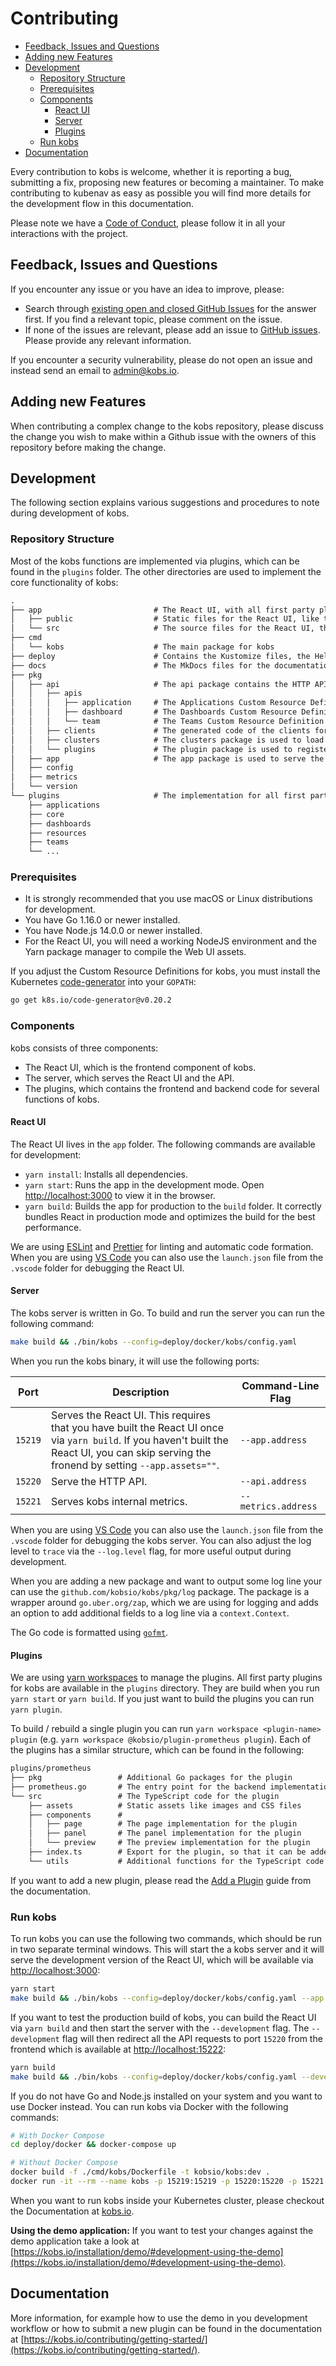 # Contributing

- [Feedback, Issues and Questions](#feedback--issues-and-questions)
- [Adding new Features](#adding-new-features)
- [Development](#development)
  - [Repository Structure](#repository-structure)
  - [Prerequisites](#prerequisites)
  - [Components](#components)
    - [React UI](#react-ui)
    - [Server](#server)
    - [Plugins](#plugins)
  - [Run kobs](#run-kobs)
- [Documentation](#documentation)

Every contribution to kobs is welcome, whether it is reporting a bug, submitting a fix, proposing new features or becoming a maintainer. To make contributing to kubenav as easy as possible you will find more details for the development flow in this documentation.

Please note we have a [Code of Conduct](https://github.com/kobsio/kobs/blob/master/CODE_OF_CONDUCT.md), please follow it in all your interactions with the project.

## Feedback, Issues and Questions

If you encounter any issue or you have an idea to improve, please:

- Search through [existing open and closed GitHub Issues](https://github.com/kobsio/kobs/issues) for the answer first. If you find a relevant topic, please comment on the issue.
- If none of the issues are relevant, please add an issue to [GitHub issues](https://github.com/kobsio/kobs/issues). Please provide any relevant information.

If you encounter a security vulnerability, please do not open an issue and instead send an email to admin@kobs.io.

## Adding new Features

When contributing a complex change to the kobs repository, please discuss the change you wish to make within a Github issue with the owners of this repository before making the change.

## Development

The following section explains various suggestions and procedures to note during development of kobs.

### Repository Structure

Most of the kobs functions are implemented via plugins, which can be found in the `plugins` folder. The other directories are used to implement the core functionality of kobs:

```txt
.
├── app                         # The React UI, with all first party plugins
│   ├── public                  # Static files for the React UI, like the kobs logo and favicon
│   └── src                     # The source files for the React UI, the index.tsx is used to register all plugins
├── cmd
│   └── kobs                    # The main package for kobs
├── deploy                      # Contains the Kustomize files, the Helm chart, the Docker Compose file and the demo application
├── docs                        # The MkDocs files for the documentation, the build of this folder is deployed to http://kobs.io
├── pkg
│   ├── api                     # The api package contains the HTTP API which is served at 15220
│   │   ├── apis
│   │   │   ├── application     # The Applications Custom Resource Definition
│   │   │   ├── dashboard       # The Dashboards Custom Resource Definition
│   │   │   └── team            # The Teams Custom Resource Definition
│   │   ├── clients             # The generated code of the clients for our Custom Resource Definitions
│   │   ├── clusters            # The clusters package is used to load all clusters from the provided configuration file
│   │   └── plugins             # The plugin package is used to register the plugins at the API server
│   ├── app                     # The app package is used to serve the build of the React UI
│   ├── config
│   ├── metrics
│   └── version
└── plugins                     # The implementation for all first party plugins
    ├── applications
    ├── core
    ├── dashboards
    ├── resources
    ├── teams
    └── ...
```

### Prerequisites

- It is strongly recommended that you use macOS or Linux distributions for development.
- You have Go 1.16.0 or newer installed.
- You have Node.js 14.0.0 or newer installed.
- For the React UI, you will need a working NodeJS environment and the Yarn package manager to compile the Web UI assets.

If you adjust the Custom Resource Definitions for kobs, you must install the Kubernetes [code-generator](https://github.com/kubernetes/code-generator) into your `GOPATH`:

```sh
go get k8s.io/code-generator@v0.20.2
```

### Components

kobs consists of three components:

- The React UI, which is the frontend component of kobs.
- The server, which serves the React UI and the API.
- The plugins, which contains the frontend and backend code for several functions of kobs.

#### React UI

The React UI lives in the `app` folder. The following commands are available for development:

- `yarn install`: Installs all dependencies.
- `yarn start`: Runs the app in the development mode. Open [http://localhost:3000](http://localhost:3000) to view it in the browser.
- `yarn build`: Builds the app for production to the `build` folder. It correctly bundles React in production mode and optimizes the build for the best performance.

We are using [ESLint](https://eslint.org) and [Prettier](https://prettier.io) for linting and automatic code formation. When you are using [VS Code](https://code.visualstudio.com) you can also use the `launch.json` file from the `.vscode` folder for debugging the React UI.

#### Server

The kobs server is written in Go. To build and run the server you can run the following command:

```sh
make build && ./bin/kobs --config=deploy/docker/kobs/config.yaml
```

When you run the kobs binary, it will use the following ports:

| Port | Description | Command-Line Flag |
| ---- | ----------- | ----------------- |
| `15219` | Serves the React UI. This requires that you have built the React UI once via `yarn build`. If you haven't built the React UI, you can skip serving the fronend by setting `--app.assets=""`. | `--app.address` |
| `15220` | Serve the HTTP API. | `--api.address` |
| `15221` | Serves kobs internal metrics. | `--metrics.address` |

When you are using [VS Code](https://code.visualstudio.com) you can also use the `launch.json` file from the `.vscode` folder for debugging the kobs server. You can also adjust the log level to `trace` via the `--log.level` flag, for more useful output during development.

When you are adding a new package and want to output some log line your can use the `github.com/kobsio/kobs/pkg/log` package. The package is a wrapper around `go.uber.org/zap`, which we are using for logging and adds an option to add additional fields to a log line via a `context.Context`.

The Go code is formatted using [`gofmt`](https://golang.org/cmd/gofmt/).

#### Plugins

We are using [yarn workspaces](https://classic.yarnpkg.com/en/docs/workspaces/) to manage the plugins. All first party plugins for kobs are available in the `plugins` directory. They are build when you run `yarn start` or `yarn build`. If you just want to build the plugins you can run `yarn plugin`.

To build / rebuild a single plugin you can run `yarn workspace <plugin-name> plugin` (e.g. `yarn workspace @kobsio/plugin-prometheus plugin`). Each of the plugins has a similar structure, which can be found in the following:

```txt
plugins/prometheus
├── pkg                 # Additional Go packages for the plugin
├── prometheus.go       # The entry point for the backend implementation of the plugin
└── src                 # The TypeScript code for the plugin
    ├── assets          # Static assets like images and CSS files
    ├── components      #
    │   ├── page        # The page implementation for the plugin
    │   ├── panel       # The panel implementation for the plugin
    │   └── preview     # The preview implementation for the plugin
    ├── index.ts        # Export for the plugin, so that it can be added to the app in the app/src/index.tsx file
    └── utils           # Additional functions for the TypeScript code
```

If you want to add a new plugin, please read the [Add a Plugin](https://kobs.io/contributing/add-a-plugin/) guide from the documentation.

### Run kobs

To run kobs you can use the following two commands, which should be run in two separate terminal windows. This will start the a kobs server and it will serve the development version of the React UI, which will be available via [http://localhost:3000](http://localhost:3000):

```sh
yarn start
make build && ./bin/kobs --config=deploy/docker/kobs/config.yaml --app.assets=""
```

If you want to test the production build of kobs, you can build the React UI via `yarn build` and then start the server with the `--development` flag. The `--development` flag will then redirect all the API requests to port `15220` from the frontend which is available at [http://localhost:15222](http://localhost:15222):

```sh
yarn build
make build && ./bin/kobs --config=deploy/docker/kobs/config.yaml --development
```

If you do not have Go and Node.js installed on your system and you want to use Docker instead. You can run kobs via Docker with the following commands:

```sh
# With Docker Compose
cd deploy/docker && docker-compose up

# Without Docker Compose
docker build -f ./cmd/kobs/Dockerfile -t kobsio/kobs:dev .
docker run -it --rm --name kobs -p 15219:15219 -p 15220:15220 -p 15221:15221 -v $(pwd)/deploy/docker/kobs/config.yaml:/kobs/config.yaml -v $HOME/.kube/config:/.kube/config kobsio/kobs:dev --development
```

When you want to run kobs inside your Kubernetes cluster, please checkout the Documentation at [kobs.io](https://kobs.io).

**Using the demo application:** If you want to test your changes against the demo application take a look at [https://kobs.io/installation/demo/#development-using-the-demo](https://kobs.io/installation/demo/#development-using-the-demo).

## Documentation

More information, for example how to use the demo in you development workflow or how to submit a new plugin can be found in the documentation at [https://kobs.io/contributing/getting-started/](https://kobs.io/contributing/getting-started/).
